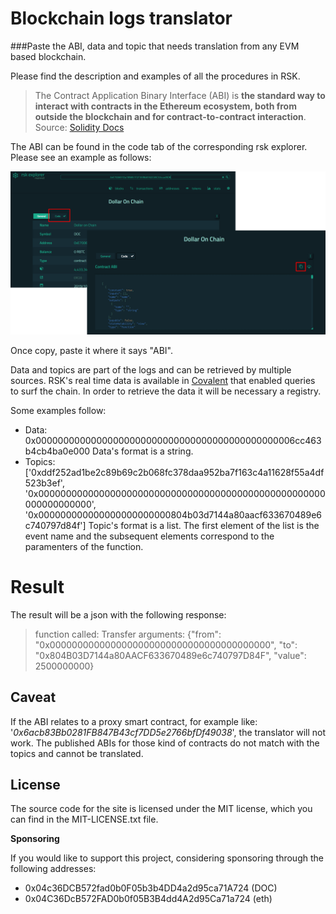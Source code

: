 # Blockchain logs translator

###Paste the ABI, data and topic that needs translation from any EVM based blockchain.

Please find the description and examples of all the procedures in RSK. 

> The Contract Application Binary Interface (ABI) is **the standard way
> to interact with contracts in the Ethereum ecosystem, both from
> outside the blockchain and for contract-to-contract interaction**.
Source: [Solidity Docs](https://docs.soliditylang.org/en/v0.8.13/abi-spec.html#:~:text=The%20Contract%20Application%20Binary%20Interface,as%20described%20in%20this%20specification.)

The ABI can be found in the code tab of the corresponding rsk explorer. Please see an example as follows: 

![image info](./pictures/abi_location.png)

Once copy, paste it where it says "ABI". 

Data and topics are part of the logs and can be retrieved by multiple sources. RSK's real time data is available in [Covalent](https://www.covalenthq.com/platform/#/auth/login) that enabled queries to surf the chain. In order to retrieve the data it will be necessary a registry. 

Some examples follow: 

 - Data:  0x00000000000000000000000000000000000000000000006cc463b4cb4ba0e000 
 Data's format is a string. 
 - Topics: ['0xddf252ad1be2c89b69c2b068fc378daa952ba7f163c4a11628f55a4df523b3ef', '0x0000000000000000000000000000000000000000000000000000000000000000', '0x000000000000000000000000804b03d7144a80aacf633670489e6c740797d84f']
 Topic's format is a list. The first element of the list is the event name and the subsequent elements correspond to the paramenters of the function. 


# Result

The result will be a json with the following response: 

> function called:  Transfer arguments: {"from":
> "0x0000000000000000000000000000000000000000", "to":
> "0x804B03D7144a80AACF633670489e6c740797D84F", "value": 2500000000}

## Caveat

If the ABI relates to a proxy smart contract, for example like: '*0x6acb83Bb0281FB847B43cf7DD5e2766bfDf49038*', the translator will not work. 
The published ABIs for those kind of contracts do not match with the topics and cannot be translated. 
 

## License 

The source code for the site is licensed under the MIT license, which you can find in the MIT-LICENSE.txt file.

**Sponsoring**

If you would like to support this project, considering sponsoring through the following addresses: 

 - 0x04c36DCB572fad0b0F05b3b4DD4a2d95ca71A724 (DOC)
 - 0x04C36DcB572FAD0b0f05B3B4dd4A2d95Ca71a724 (eth) 